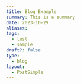 ```yaml
---
title: Blog Example
summary: This is a summary
date: 2023-10-29
aliases: 
tags:
  - test
  - sample
draft?: false
type:
  - blog
layout:
  - PostSimple
---
```



